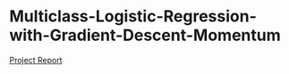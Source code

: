 # Multiclass-Logistic-Regression-with-Gradient-Descent-Momentum
[Project Report](https://github.com/fredbeaupre/Multiclass-Logistic-Regression-with-Gradient-Descent-Momentum/blob/master/writeup.pdf)
